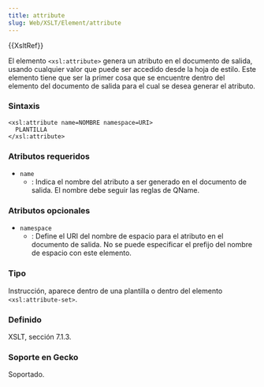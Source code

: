 ```yaml
---
title: attribute
slug: Web/XSLT/Element/attribute
---
```


{{XsltRef}}

El elemento `<xsl:attribute>` genera un atributo en el documento de salida, usando cualquier valor que puede ser accedido desde la hoja de estilo. Este elemento tiene que ser la primer cosa que se encuentre dentro del elemento del documento de salida para el cual se desea generar el atributo.

### Sintaxis

```
<xsl:attribute name=NOMBRE namespace=URI>
  PLANTILLA
</xsl:attribute>
```

### Atributos requeridos

- `name`
  - : Indica el nombre del atributo a ser generado en el documento de salida. El nombre debe seguir las reglas de QName.

### Atributos opcionales

- `namespace`
  - : Define el URI del nombre de espacio para el atributo en el documento de salida. No se puede especificar el prefijo del nombre de espacio con este elemento.

### Tipo

Instrucción, aparece dentro de una plantilla o dentro del elemento `<xsl:attribute-set>`.

### Definido

XSLT, sección 7.1.3.

### Soporte en Gecko

Soportado.
